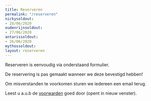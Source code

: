 ```yaml
---
title: Reserveren
permalink: "/reserveren"
nickysoldout:
- 28/06/2020
oudenrijnsoldout:
- 27/06/2020
antarissoldout:
- 26/06/2020
mythossoldout:
layout: reserveren
---
```


Reserveren is eenvoudig via onderstaand formulier.

De reservering is pas gemaakt wanneer we deze bevestigd hebben!

Om misverstanden te voorkomen sturen we iedereen een email terug.

Leest u a.u.b de [voorwarden](voorwaarden) goed door (opent in nieuw venster).
